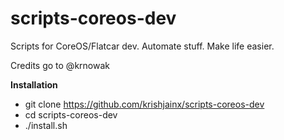 # scripts-coreos-dev
Scripts for CoreOS/Flatcar dev. 
Automate stuff. 
Make life easier.

Credits go to @krnowak

**Installation**
- git clone https://github.com/krishjainx/scripts-coreos-dev
- cd scripts-coreos-dev
- ./install.sh

